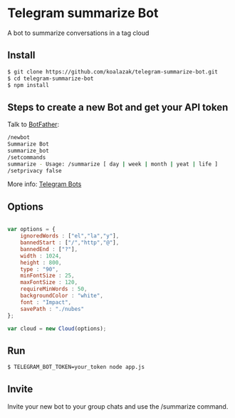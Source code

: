 # Telegram summarize Bot

A bot to summarize conversations in a tag cloud

## Install

```bash
$ git clone https://github.com/koalazak/telegram-summarize-bot.git
$ cd telegram-summarize-bot
$ npm install
```

## Steps to create a new Bot and get your API token

Talk to [BotFather](https://telegram.me/botfather):
```bash
/newbot
Summarize Bot
summarize_bot
/setcommands
summarize - Usage: /summarize [ day | week | month | yeat | life ]
/setprivacy false
```
More info: [Telegram Bots](https://core.telegram.org/bots)

## Options

```javascript

var options = {
	ignoredWords : ["el","la","y"],
	bannedStart : ["/","http","@"],
	bannedEnd : ["?"],
	width : 1024,
	height : 800,
	type : "90",
	minFontSize : 25,
	maxFontSize : 120,
	requireMinWords : 50,
	backgroundColor : "white",
	font : "Impact",
	savePath : "./nubes"
};

var cloud = new Cloud(options);


```


## Run

```bash
$ TELEGRAM_BOT_TOKEN=your_token node app.js
```

## Invite

Invite your new bot to your group chats and use the /summarize command.


